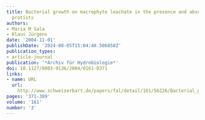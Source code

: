 ```yaml
---
title: Bacterial growth on macrophyte leachate in the presence and absence of bacterivorous
  protists
authors:
- Maria M Sala
- Klaus Jürgens
date: '2004-11-01'
publishDate: '2024-08-05T15:04:48.506858Z'
publication_types:
- article-journal
publication: '*Archiv für Hydrobiologie*'
doi: 10.1127/0003-9136/2004/0161-0371
links:
- name: URL
  url: 
    http://www.schweizerbart.de/papers/fal/detail/161/56226/Bacterial_growth_on_macrophyte_leachate_in_the_pre?af=crossref
pages: '371-389'
volume: '161'
number: '3'
---
```

